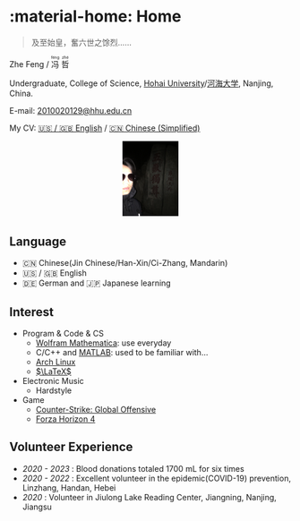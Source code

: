 # :material-home: Home

> 及至始皇，奮六世之馀烈……

Zhe Feng / <ruby>冯<rt>féng</rt></ruby> <ruby>哲<rt>zhé</rt></ruby>

Undergraduate, College of Science, [Hohai University](https://en.hhu.edu.cn/)/[河海大学](https://hhu.edu.cn/), Nanjing, China.

E-mail: [2010020129@hhu.edu.cn](mailto:2010020129@hhu.edu.cn)

My CV: [🇺🇸 / 🇬🇧 English](https://github.com/ph3n92h3/ph3n92h3.github.io/blob/main/CV/CV_en.pdf) / [🇨🇳 Chinese (Simplified)](https://github.com/ph3n92h3/ph3n92h3.github.io/blob/main/CV/CV_zh.pdf)

<div align=center> <img src="/images/avatar.jpg" width = 20%/> </div>

## Language

- 🇨🇳 Chinese(Jin Chinese/Han-Xin/Ci-Zhang, Mandarin)
- 🇺🇸 / 🇬🇧 English
- 🇩🇪 German and 🇯🇵 Japanese learning

## Interest

- Program & Code & CS
    - [Wolfram Mathematica](https://www.wolfram.com/mathematica/): use everyday
    - C/C++ and [MATLAB](http://www.matlab.com/): used to be familiar with...
    - [Arch Linux](https://archlinux.org/)
    - [$\LaTeX$](https://www.latex-project.org)
- Electronic Music
    - Hardstyle
- Game
    - [Counter-Strike: Global Offensive](https://www.counter-strike.net/)
    - [Forza Horizon 4](https://forza.net/horizon/)

## Volunteer Experience

- *2020 - 2023* : Blood donations totaled 1700 mL for six times
- *2020 - 2022* : Excellent volunteer in the epidemic(COVID-19) prevention, Linzhang, Handan, Hebei
- *2020* : Volunteer in Jiulong Lake Reading Center, Jiangning, Nanjing, Jiangsu
